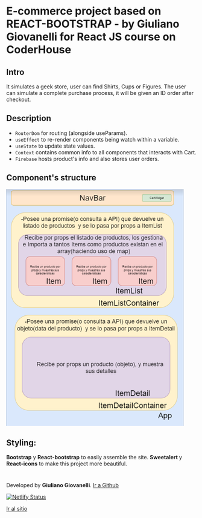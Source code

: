 # E-commerce project based on REACT-BOOTSTRAP - by Giuliano Giovanelli for React JS course on CoderHouse   
                                                                                                


## Intro

It simulates a geek store, user can find Shirts, Cups or Figures. The user can simulate a complete purchase process, it will be given an ID order after checkout. 


## Description

* ```RouterDom``` for routing (alongside useParams).
* ```useEffect``` to re-render components being watch within a variable.
* ```useState``` to update state values.
* ```Context``` contains common info to all components that interacts with Cart.
* ```Firebase``` hosts product's info and also stores user orders.


## Component's structure

![Structure](./src/img/structure.png)


## Styling:
<b>Bootstrap</b> y <b>React-bootstrap</b> to easily assemble the site.
<b>Sweetalert </b>y <b>React-icons</b> to make this project more beautiful.


#
Developed by <b>Giuliano Giovanelli</b>. [Ir a Github](https://github.com/giulianogiova20/)

[![Netlify Status](https://api.netlify.com/api/v1/badges/642dd175-2686-4fe5-94be-dd72ef1d6b06/deploy-status)](https://app.netlify.com/sites/skygeekstore-gg/deploys)

[Ir al sitio](https://skygeekstore-gg.netlify.app/)
 

